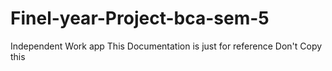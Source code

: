 # Finel-year-Project-bca-sem-5
Independent Work app
This Documentation is just for reference
Don't Copy this
